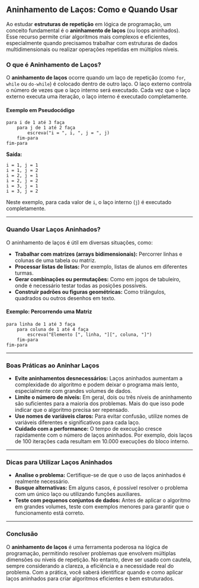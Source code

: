 
## Aninhamento de Laços: Como e Quando Usar

Ao estudar **estruturas de repetição** em lógica de programação, um conceito fundamental é o **aninhamento de laços** (ou loops aninhados). Esse recurso permite criar algoritmos mais complexos e eficientes, especialmente quando precisamos trabalhar com estruturas de dados multidimensionais ou realizar operações repetidas em múltiplos níveis.

### O que é Aninhamento de Laços?

O **aninhamento de laços** ocorre quando um laço de repetição (como `for`, `while` ou `do-while`) é colocado dentro de outro laço. O laço externo controla o número de vezes que o laço interno será executado. Cada vez que o laço externo executa uma iteração, o laço interno é executado completamente.

#### Exemplo em Pseudocódigo

```pseudocode
para i de 1 até 3 faça
    para j de 1 até 2 faça
        escreva("i = ", i, ", j = ", j)
    fim-para
fim-para
```

**Saída:**
```
i = 1, j = 1
i = 1, j = 2
i = 2, j = 1
i = 2, j = 2
i = 3, j = 1
i = 3, j = 2
```

Neste exemplo, para cada valor de `i`, o laço interno (`j`) é executado completamente.

---

### Quando Usar Laços Aninhados?

O aninhamento de laços é útil em diversas situações, como:

- **Trabalhar com matrizes (arrays bidimensionais):** Percorrer linhas e colunas de uma tabela ou matriz.
- **Processar listas de listas:** Por exemplo, listas de alunos em diferentes turmas.
- **Gerar combinações ou permutações:** Como em jogos de tabuleiro, onde é necessário testar todas as posições possíveis.
- **Construir padrões ou figuras geométricas:** Como triângulos, quadrados ou outros desenhos em texto.

#### Exemplo: Percorrendo uma Matriz

```pseudocode
para linha de 1 até 3 faça
    para coluna de 1 até 4 faça
        escreva("Elemento [", linha, "][", coluna, "]")
    fim-para
fim-para
```

---

### Boas Práticas ao Aninhar Laços

- **Evite aninhamentos desnecessários:** Laços aninhados aumentam a complexidade do algoritmo e podem deixar o programa mais lento, especialmente com grandes volumes de dados.
- **Limite o número de níveis:** Em geral, dois ou três níveis de aninhamento são suficientes para a maioria dos problemas. Mais do que isso pode indicar que o algoritmo precisa ser repensado.
- **Use nomes de variáveis claros:** Para evitar confusão, utilize nomes de variáveis diferentes e significativos para cada laço.
- **Cuidado com a performance:** O tempo de execução cresce rapidamente com o número de laços aninhados. Por exemplo, dois laços de 100 iterações cada resultam em 10.000 execuções do bloco interno.

---

### Dicas para Utilizar Laços Aninhados

- **Analise o problema:** Certifique-se de que o uso de laços aninhados é realmente necessário.
- **Busque alternativas:** Em alguns casos, é possível resolver o problema com um único laço ou utilizando funções auxiliares.
- **Teste com pequenos conjuntos de dados:** Antes de aplicar o algoritmo em grandes volumes, teste com exemplos menores para garantir que o funcionamento está correto.

---

### Conclusão

O **aninhamento de laços** é uma ferramenta poderosa na lógica de programação, permitindo resolver problemas que envolvem múltiplas dimensões ou níveis de repetição. No entanto, deve ser usado com cautela, sempre considerando a clareza, a eficiência e a necessidade real do problema. Com a prática, você saberá identificar quando e como aplicar laços aninhados para criar algoritmos eficientes e bem estruturados.
```
